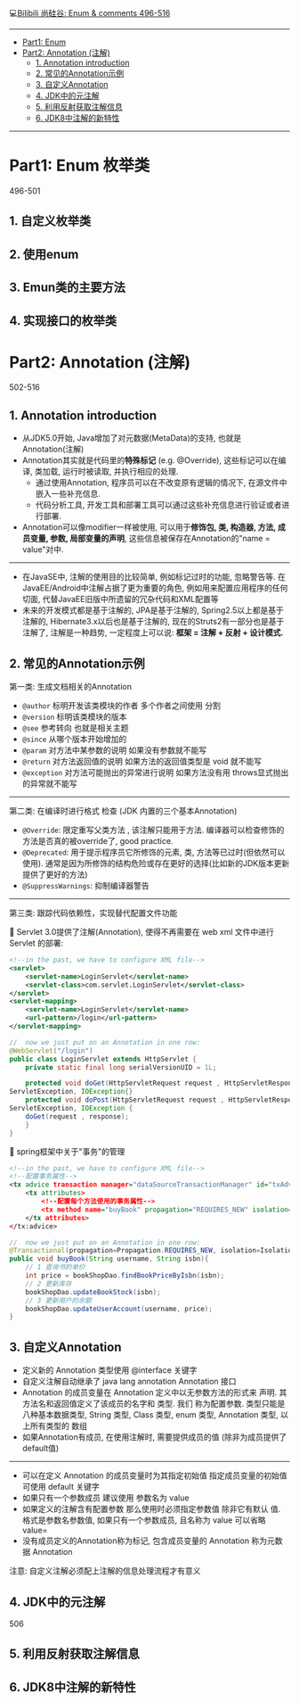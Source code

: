 :computer:[Bilibili 尚硅谷: Enum & comments 496-516](https://www.bilibili.com/video/BV1Kb411W75N?p=498)

---
- [Part1: Enum](#part1-enum)
- [Part2: Annotation (注解)](#part2-annotation-注解)
  - [1. Annotation introduction](#1-annotation-introduction)
  - [2. 常见的Annotation示例](#2-常见的annotation示例)
  - [3. 自定义Annotation](#3-自定义annotation)
  - [4. JDK中的元注解](#4-jdk中的元注解)
  - [5. 利用反射获取注解信息](#5-利用反射获取注解信息)
  - [6. JDK8中注解的新特性](#6-jdk8中注解的新特性)


---
# Part1: Enum 枚举类

496-501

## 1. 自定义枚举类



## 2. 使用enum



## 3. Emun类的主要方法





## 4. 实现接口的枚举类





# Part2: Annotation (注解)

502-516





## 1. Annotation introduction
+ 从JDK5.0开始, Java增加了对元数据(MetaData)的支持, 也就是Annotation(注解)
+ Annotation其实就是代码里的**特殊标记** (e.g. @Override), 这些标记可以在编译, 类加载, 运行时被读取, 并执行相应的处理. 
  + 通过使用Annotation, 程序员可以在不改变原有逻辑的情况下, 在源文件中嵌入一些补充信息. 
  + 代码分析工具, 开发工具和部署工具可以通过这些补充信息进行验证或者进行部署.
+ Annotation可以像modifier一样被使用, 可以用于**修饰包, 类, 构造器, 方法, 成员变量, 参数, 局部变量的声明**, 这些信息被保存在Annotation的"name = value"对中.

---
+ 在JavaSE中, 注解的使用目的比较简单, 例如标记过时的功能, 忽略警告等. 在JavaEE/Android中注解占据了更为重要的角色, 例如用来配置应用程序的任何切面, 代替JavaEE旧版中所遗留的冗杂代码和XML配置等
+ 未来的开发模式都是基于注解的, JPA是基于注解的, Spring2.5以上都是基于注解的, Hibernate3.x以后也是基于注解的, 现在的Struts2有一部分也是基于注解了, 注解是一种趋势, 一定程度上可以说: **框架 = 注解 + 反射 + 设计模式.**


## 2. 常见的Annotation示例
第一类: 生成文档相关的Annotation
+ `@author` 标明开发该类模块的作者 多个作者之间使用 分割
+ `@version` 标明该类模块的版本
+ `@see` 参考转向 也就是相关主题
+ `@since` 从哪个版本开始增加的
+ `@param` 对方法中某参数的说明 如果没有参数就不能写
+ `@return` 对方法返回值的说明 如果方法的返回值类型是 void 就不能写
+ `@exception` 对方法可能抛出的异常进行说明 如果方法没有用 throws显式抛出的异常就不能写

---
第二类: 在编译时进行格式 检查 (JDK 内置的三个基本Annotation)
+ `@Override`: 限定重写父类方法 , 该注解只能用于方法. 编译器可以检查修饰的方法是否真的被override了, good practice.
+ `@Deprecated`: 用于提示程序员它所修饰的元素, 类, 方法等已过时(但依然可以使用). 通常是因为所修饰的结构危险或存在更好的选择(比如新的JDK版本更新提供了更好的方法)
+ `@SuppressWarnings`: 抑制编译器警告

---
第三类: 跟踪代码依赖性，实现替代配置文件功能

:gem: Servlet 3.0提供了注解(Annotation), 使得不再需要在 web xml 文件中进行 Servlet 的部署: 

```xml
<!--in the past, we have to configure XML file-->
<servlet>
    <servlet-name>LoginServlet</servlet-name>
    <servlet-class>com.servlet.LoginServlet</servlet-class>
</servlet>
<servlet-mapping>
    <servlet-name>LoginServlet</servlet-name>
    <url-pattern>/login</url-pattern>
</servlet-mapping>
```

```java
//  now we just put on an Annotation in one row:
@WebServlet("/login")
public class LoginServlet extends HttpServlet {
    private static final long serialVersionUID = 1L;

    protected void doGet(HttpServletRequest request , HttpServletResponse response ) throws
ServletException, IOException{}
    protected void doPost(HttpServletRequest request , HttpServletResponse response ) throws
ServletException, IOException {
    doGet(request , response);
    }
}
```

:gem: spring框架中关于"事务"的管理


```xml
<!--in the past, we have to configure XML file-->
<!--配置事务属性-->
<tx advice transaction manager="dataSourceTransactionManager" id="txAdvice">
    <tx attributes>
        <!--配置每个方法使用的事务属性-->
        <tx method name="buyBook" propagation="REQUIRES_NEW" isolation="READ_COMMITTED" read-only="false" timeout="3"/>
    </tx attributes>
</tx:advice>
```

```java
//  now we just put on an Annotation in one row:
@Transactional(propagation=Propagation.REQUIRES_NEW, isolation=Isolation.READ_COMMITTED,readOnly=false, timeout=3)
public void buyBook(String username, String isbn){
    // 1 查询书的单价
    int price = bookShopDao.findBookPriceByIsbn(isbn);
    // 2 更新库存
    bookShopDao.updateBookStock(isbn);
    // 3 更新用户的余额
    bookShopDao.updateUserAccount(username, price);
}
```



## 3. 自定义Annotation
+ 定义新的 Annotation 类型使用 @interface 关键字
+ 自定义注解自动继承了 java lang annotation Annotation 接口
+ Annotation 的成员变量在 Annotation 定义中以无参数方法的形式来 声明. 其方法名和返回值定义了该成员的名字和 类型. 我们 称为配置参数. 类型只能是八种基本数据类型, String 类型, Class 类型, enum 类型, Annotation 类型, 以上所有类型的 数组
+ 如果Annotation有成员, 在使用注解时, 需要提供成员的值 (除非为成员提供了default值)

---
+ 可以在定义 Annotation 的成员变量时为其指定初始值 指定成员变量的初始值可使用 default 关键字
+ 如果只有一个参数成员 建议使用 参数名为 value
+ 如果定义的注解含有配置参数 那么使用时必须指定参数值 除非它有默认
值. 格式是参数名参数值, 如果只有一个参数成员, 且名称为 value
可以省略 value=
+ 没有成员定义的Annotation称为标记, 包含成员变量的 Annotation 称为元数据 Annotation


注意: 自定义注解必须配上注解的信息处理流程才有意义

## 4. JDK中的元注解

506



## 5. 利用反射获取注解信息





## 6. JDK8中注解的新特性

